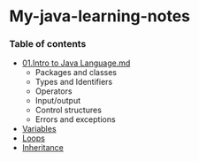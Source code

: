 # My-java-learning-notes

### Table of contents
- [01.Intro to Java Language.md](01.IntrotoJavaLanguage.md)
    - Packages and classes
    - Types and Identifiers
    - Operators
    - Input/output
    - Control structures
    - Errors and exceptions
- [Variables](Variables.md)
- [Loops](Loops.md)
- [Inheritance](Inheritance.md)
